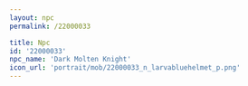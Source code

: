 ```yaml
---
layout: npc
permalink: /22000033

title: Npc
id: '22000033'
npc_name: 'Dark Molten Knight'
icon_url: 'portrait/mob/22000033_n_larvabluehelmet_p.png'
---
```


